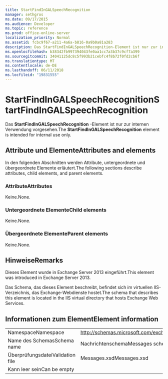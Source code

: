 ```yaml
---
title: StartFindInGALSpeechRecognition
manager: sethgros
ms.date: 09/17/2015
ms.audience: Developer
ms.topic: reference
ms.prod: office-online-server
localization_priority: Normal
ms.assetid: fcbc9f67-a211-4a6a-b816-0a9b0a81a283
description: Das StartFindInGALSpeechRecognition-Element ist nur zur internen Verwendung vorgesehen.
ms.openlocfilehash: b38342fb997394043fe0aa1cc7a3b37c9cf7a399
ms.sourcegitcommit: 34041125dc8c5f993b21cebfc4f8b72f0fd2cb6f
ms.translationtype: MT
ms.contentlocale: de-DE
ms.lasthandoff: 06/11/2018
ms.locfileid: "19831555"
---
```

# <a name="startfindingalspeechrecognition"></a><span data-ttu-id="a1df1-103">StartFindInGALSpeechRecognition</span><span class="sxs-lookup"><span data-stu-id="a1df1-103">StartFindInGALSpeechRecognition</span></span>

<span data-ttu-id="a1df1-104">Das **StartFindInGALSpeechRecognition** -Element ist nur zur internen Verwendung vorgesehen.</span><span class="sxs-lookup"><span data-stu-id="a1df1-104">The **StartFindInGALSpeechRecognition** element is intended for internal use only.</span></span> 

## <a name="attributes-and-elements"></a><span data-ttu-id="a1df1-105">Attribute und Elemente</span><span class="sxs-lookup"><span data-stu-id="a1df1-105">Attributes and elements</span></span>

<span data-ttu-id="a1df1-106">In den folgenden Abschnitten werden Attribute, untergeordnete und übergeordnete Elemente erläutert.</span><span class="sxs-lookup"><span data-stu-id="a1df1-106">The following sections describe attributes, child elements, and parent elements.</span></span>
  
### <a name="attributes"></a><span data-ttu-id="a1df1-107">Attribute</span><span class="sxs-lookup"><span data-stu-id="a1df1-107">Attributes</span></span>

<span data-ttu-id="a1df1-108">Keine.</span><span class="sxs-lookup"><span data-stu-id="a1df1-108">None.</span></span>
  
### <a name="child-elements"></a><span data-ttu-id="a1df1-109">Untergeordnete Elemente</span><span class="sxs-lookup"><span data-stu-id="a1df1-109">Child elements</span></span>

<span data-ttu-id="a1df1-110">Keine.</span><span class="sxs-lookup"><span data-stu-id="a1df1-110">None.</span></span>
  
### <a name="parent-elements"></a><span data-ttu-id="a1df1-111">Übergeordnete Elemente</span><span class="sxs-lookup"><span data-stu-id="a1df1-111">Parent elements</span></span>

<span data-ttu-id="a1df1-112">Keine.</span><span class="sxs-lookup"><span data-stu-id="a1df1-112">None.</span></span>
  
## <a name="remarks"></a><span data-ttu-id="a1df1-113">Hinweise</span><span class="sxs-lookup"><span data-stu-id="a1df1-113">Remarks</span></span>

<span data-ttu-id="a1df1-114">Dieses Element wurde in Exchange Server 2013 eingeführt.</span><span class="sxs-lookup"><span data-stu-id="a1df1-114">This element was introduced in Exchange Server 2013.</span></span>
  
<span data-ttu-id="a1df1-115">Das Schema, das dieses Element beschreibt, befindet sich im virtuellen IIS-Verzeichnis, das Exchange-Webdienste hostet.</span><span class="sxs-lookup"><span data-stu-id="a1df1-115">The schema that describes this element is located in the IIS virtual directory that hosts Exchange Web Services.</span></span>
  
## <a name="element-information"></a><span data-ttu-id="a1df1-116">Informationen zum Element</span><span class="sxs-lookup"><span data-stu-id="a1df1-116">Element information</span></span>

|||
|:-----|:-----|
|<span data-ttu-id="a1df1-117">Namespace</span><span class="sxs-lookup"><span data-stu-id="a1df1-117">Namespace</span></span>  <br/> |http://schemas.microsoft.com/exchange/services/2006/messages  <br/> |
|<span data-ttu-id="a1df1-118">Name des Schemas</span><span class="sxs-lookup"><span data-stu-id="a1df1-118">Schema name</span></span>  <br/> |<span data-ttu-id="a1df1-119">Nachrichtenschema</span><span class="sxs-lookup"><span data-stu-id="a1df1-119">Messages schema</span></span>  <br/> |
|<span data-ttu-id="a1df1-120">Überprüfungsdatei</span><span class="sxs-lookup"><span data-stu-id="a1df1-120">Validation file</span></span>  <br/> |<span data-ttu-id="a1df1-121">Messages.xsd</span><span class="sxs-lookup"><span data-stu-id="a1df1-121">Messages.xsd</span></span>  <br/> |
|<span data-ttu-id="a1df1-122">Kann leer sein</span><span class="sxs-lookup"><span data-stu-id="a1df1-122">Can be empty</span></span>  <br/> ||
   

